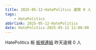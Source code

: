 ```yaml
---
title: 2025-05-12-HatePolitics 違規 0 人
tags:
    - HatePolitics
abbrlink: 2025-05-12-HatePolitics
date: HatePolitics-2025-05-12 12:00:00
---
```

HatePolitics 板 [板規連結](https://www.ptt.cc/bbs/HatePolitics/M.1617115262.A.D60.html)
昨天違規 0 人
